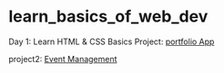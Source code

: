 # learn_basics_of_web_dev
Day 1: Learn HTML & CSS Basics
Project: [portfolio App](https://itzdineshx.github.io/learn_basics_of_web_dev/portfolio/index.html)

project2: [Event Management](https://events-xa.neocities.org/Events/event)
